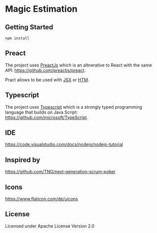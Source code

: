 # Magic Estimation

## Getting Started

`npm install`

## Preact

The project uses [PreactJs](https://preactjs.com/) which is an altnerative to React with the same API: https://github.com/preactjs/preact.

Pract allows to be used with [JSX](https://facebook.github.io/jsx/) or [HTM](https://github.com/developit/htm).

## Typescript

The project uses [Typescript](https://www.typescriptlang.org/) which is a strongly typed programming language that builds on Java Script: https://github.com/microsoft/TypeScript.

## IDE

https://code.visualstudio.com/docs/nodejs/nodejs-tutorial

## Inspired by

https://github.com/TNG/next-generation-scrum-poker

## Icons

https://www.flaticon.com/de/uicons

## License

Licensed under Apache License Version 2.0